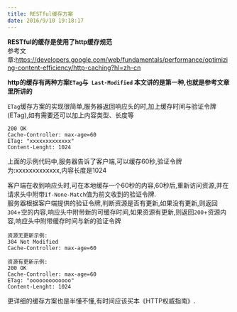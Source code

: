 ```yaml
---
title: RESTful缓存方案
date: 2016/9/10 19:18:17
---
```


**RESTful的缓存是使用了http缓存规范**  
参考文章:https://developers.google.com/web/fundamentals/performance/optimizing-content-efficiency/http-caching?hl=zh-cn 

<!--more-->  

**http的缓存有两种方案`ETag`与` Last-Modified` 本文讲的是第一种,也就是参考文章里所讲的**  

`ETag`缓存方案的实现很简单,服务器返回响应头的时,加上缓存时间与验证令牌(ETag),如有需要还可以加上内容类型、长度等
```
200 OK
Cache-Controller: max-age=60
ETag: "xxxxxxxxxxxxx"
Content-Lenght: 1024
```
上面的示例代码中,服务器告诉了客户端,可以缓存60秒,验证令牌为:xxxxxxxxxxxxx,内容长度是1024  

客户端在收到响应头时,可在本地缓存一个60秒的内容,60秒后,重新访问资源,并在请求头中附带`If-None-Match`值为前文收到的验证令牌.  
服务器根据客户端提供的验证令牌,判断资源是否有更新,如果没有更新,则返回`304`+空的内容,响应头中附带新的可缓存时间,如果资源有更新,则返回`200`+资源内容,响应头中附带缓存时间与新的验证令牌  
```
资源无更新示例:
304 Not Modified
Cache-Controller: max-age=60

资源有更新示例:
200 OK
Cache-Controller: max-age=60
ETag: "ooooooooooooo"
Content-Lenght: 1024
```

更详细的缓存方案也是半懂不懂,有时间应该买本《HTTP权威指南》.